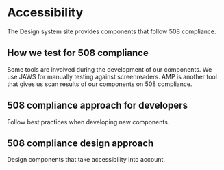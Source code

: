 # Accessibility
The Design system site provides components that follow 508 compliance.

## How we test for 508 compliance

Some tools are involved during the development of our components. We use JAWS for manually testing against screenreaders. AMP is another tool that gives us scan results of our components on 508 compliance.

## 508 compliance approach for developers

Follow best practices when developing new components.

## 508 compliance design approach

Design components that take accessibility into account.